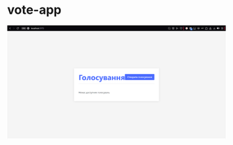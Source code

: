 # vote-app
![image alt](https://github.com/Nazarskywalker/4-5/blob/ffddfea57193ecf537c557ba059bd5658628ea9e/Screenshot%202025-05-29%20124955.png)

